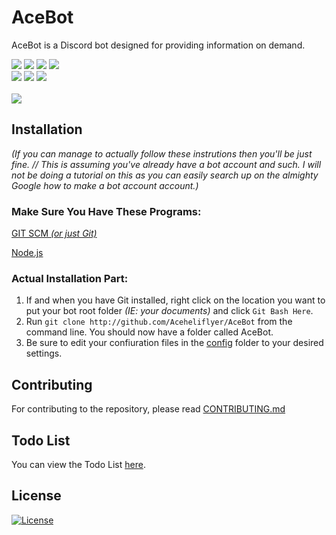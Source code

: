 <div align="left">
  <h1 align="left"><strong>AceBot</strong></h1>
  AceBot is a Discord bot designed for providing information on demand.
  <p align="left">
    <a href="http://standardjs.com"><img src="http://img.shields.io/badge/code_style-standard-brightgreen.svg?style=flat-square"></a>
    <a href="http://github.com/Aceheliflyer/AceBot/blob/master/package.json"><img src="http://img.shields.io/github/package-json/v/Aceheliflyer/AceBot.svg?style=flat-square"></a>
    <a href="http://github.com/Aceheliflyer/AceBot/releases"><img src="http://img.shields.io/github/release/Aceheliflyer/AceBot.svg?style=flat-square"></a>
    <a href="http://github.com/Aceheliflyer/AceBot/commit/master"><img src="http://img.shields.io/github/languages/code-size/Aceheliflyer/AceBot.svg?style=flat-square"></a>
    <br />
    <a href="http://bithound.io/github/Aceheliflyer/AceBot"><img src="http://img.shields.io/bithound/code/github/Aceheliflyer/AceBot.svg?style=flat-square"></a>
    <a href="http://bithound.io/github/Aceheliflyer/AceBot/master/dependencies/npm"><img src="http://img.shields.io/bithound/dependencies/github/Aceheliflyer/AceBot.svg?style=flat-square"></a>
    <a href="http://bithound.io/github/Aceheliflyer/AceBot/master/dependencies/npm"><img src="http://img.shields.io/bithound/devDependencies/github/Aceheliflyer/AceBot.svg?style=flat-square"></a>
    <br /><br />
    <a href="http://discord.gg/UwvMSAa"><img src="http://discordapp.com/api/guilds/278946297736724501/embed.png?style=banner2"></a>
  </p>
</div>

## Installation

_(If you can manage to actually follow these instrutions then you'll be just fine. // This is assuming you've already have a bot account and such. I will not be doing a tutorial on this as you can easily search up on the almighty Google how to make a bot account account.)_

### Make Sure You Have These Programs:

[GIT SCM _(or just Git)_](http://git-scm.com/download)

[Node.js](http://nodejs.org/en/download/current)

### Actual Installation Part:

1.  If and when you have Git installed, right click on the location you want to put your bot root folder _(IE: your documents)_ and click `Git Bash Here`.
2.  Run `git clone http://github.com/Aceheliflyer/AceBot` from the command line. You should now have a folder called AceBot.
3.  Be sure to edit your confiuration files in the [config](http://github.com/Aceheliflyer/AceBot/tree/master/config) folder to your desired settings.

## Contributing

For contributing to the repository, please read [CONTRIBUTING.md](http://github.com/Aceheliflyer/AceBot/blob/master/CONTRIBUTING.md)

## Todo List

You can view the Todo List [here](http://github.com/Aceheliflyer/AceBot/projects/1).

## License

[![License](http://img.shields.io/github/license/Aceheliflyer/AceBot.svg?style=flat-square)](http://github.com/Aceheliflyer/AceBot/blob/master/LICENSE)
